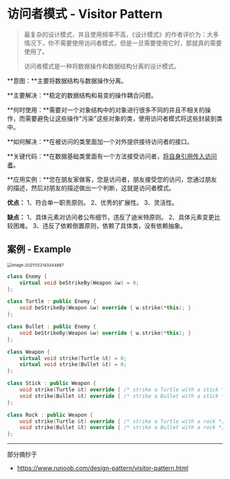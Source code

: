 # 访问者模式 - Visitor Pattern

> 最复杂的设计模式，并且使用频率不高，《设计模式》的作者评价为：大多情况下，你不需要使用访问者模式，但是一旦需要使用它时，那就真的需要使用了。
>
> 访问者模式是一种将数据操作和数据结构分离的设计模式。



**意图：**主要将数据结构与数据操作分离。

**主要解决：**稳定的数据结构和易变的操作耦合问题。

**何时使用：**需要对一个对象结构中的对象进行很多不同的并且不相关的操作，而需要避免让这些操作"污染"这些对象的类，使用访问者模式将这些封装到类中。

**如何解决：**在被访问的类里面加一个对外提供接待访问者的接口。

**关键代码：**在数据基础类里面有一个方法接受访问者，<u>将自身引用传入访问者</u>。

**应用实例：**您在朋友家做客，您是访问者，朋友接受您的访问，您通过朋友的描述，然后对朋友的描述做出一个判断，这就是访问者模式。

**优点：** 1、符合单一职责原则。 2、优秀的扩展性。 3、灵活性。

**缺点：** 1、具体元素对访问者公布细节，违反了迪米特原则。 2、具体元素变更比较困难。 3、违反了依赖倒置原则，依赖了具体类，没有依赖抽象。

## 案例 - Example

<img src="D:\dev\AllNote\.mdnote\assets\image-20211122143344887.png" alt="image-20211122143344887" style="zoom:67%;" />



```cpp
class Enemy {
    virtual void beStrikeBy(Weapon &w) = 0;
};

class Turtle : public Enemy {
	void beStrikeBy(Weapon &w) override { w.strike(*this); }
};

class Bullet : public Enemy {
	void beStrikeBy(Weapon &w) override { w.strike(*this); }
};

class Weapon {
	virtual void strike(Turtle &t) = 0;
	virtual void strike(Bullet &t) = 0;
};

class Stick : public Weapon {
	void strike(Turtle &t) override { /* strike a Turtle with a stick */ }  
    void strike(Bullet &t) override { /* strike a Bullet with a stick */ }  
};

class Rock : public Weapon {
	void strike(Turtle &t) override { /* strike a Turtle with a rock */ }  
    void strike(Bullet &t) override { /* strike a Bullet with a rock */ }  
};
```

---

部分摘抄于

* https://www.runoob.com/design-pattern/visitor-pattern.html
